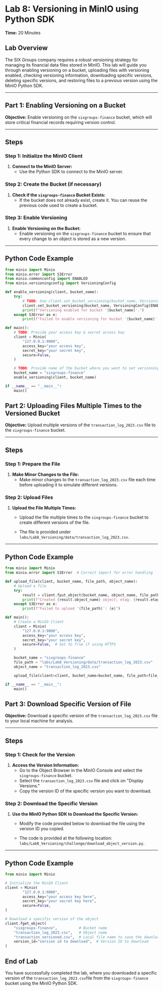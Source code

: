 # Lab 8: Versioning in MinIO using Python SDK

**Time:** 20 Minutes

## Lab Overview

The SIX Groups company requires a robust versioning strategy for managing its financial data files stored in MinIO. This lab will guide you through enabling versioning on a bucket, uploading files with versioning enabled, checking versioning information, downloading specific versions, deleting specific versions, and restoring files to a previous version using the MinIO Python SDK.

---

## Part 1: Enabling Versioning on a Bucket

**Objective:**
Enable versioning on the `sixgroups-finance` bucket, which will store critical financial records requiring version control.

---

## Steps

### Step 1: Initialize the MinIO Client

1. **Connect to the MinIO Server:**
   - Use the Python SDK to connect to the MinIO server.

### Step 2: Create the Bucket (if necessary)

1. **Check if the `sixgroups-finance` Bucket Exists:**
   - If the bucket does not already exist, create it. You can reuse the previous code used to create a bucket.

### Step 3: Enable Versioning

1. **Enable Versioning on the Bucket:**
   - Enable versioning on the `sixgroups-finance` bucket to ensure that every change to an object is stored as a new version.

---

## Python Code Example

```python
from minio import Minio
from minio.error import S3Error
from minio.commonconfig import ENABLED
from minio.versioningconfig import VersioningConfig

def enable_versioning(client, bucket_name):
    try:
        # TODO: Use client.set_bucket_versioning(bucket_name, VersioningConfig(ENABLED)) to enable versioning
        client.set_bucket_versioning(bucket_name, VersioningConfig(ENABLED))
        print(f"Versioning enabled for bucket '{bucket_name}'.")
    except S3Error as e:
        print(f"Failed to enable versioning for bucket '{bucket_name}': {e}")

def main():
    # TODO: Provide your access key & secret access key
    client = Minio(
        "127.0.0.1:9000",
        access_key="your access key",
        secret_key="your secret key",
        secure=False,
    )

    # TODO: Provide name of the bucket where you want to set versioning
    bucket_name = "sixgroups-finance"
    enable_versioning(client, bucket_name)

if __name__ == "__main__":
    main()
```

## Part 2: Uploading Files Multiple Times to the Versioned Bucket

**Objective:**
Upload multiple versions of the `transaction_log_2023.csv` file to the `sixgroups-finance` bucket.

---

## Steps

### Step 1: Prepare the File

1. **Make Minor Changes to the File:**
   - Make minor changes to the `transaction_log_2023.csv` file each time before uploading it to simulate different versions.

### Step 2: Upload Files

1. **Upload the File Multiple Times:**
   - Upload the file multiple times to the `sixgroups-finance` bucket to create different versions of the file.

   - The file is provided under `labs/Lab8_Versioning/data/transaction_log_2023.csv`.

---

## Python Code Example

```python
from minio import Minio
from minio.error import S3Error  # Correct import for error handling

def upload_file(client, bucket_name, file_path, object_name):
    # Upload a file
    try:
        result = client.fput_object(bucket_name, object_name, file_path)
        print(f"Created {result.object_name} object; etag: {result.etag}, version-id: {result.version_id}")
    except S3Error as e:
        print(f"Failed to upload '{file_path}': {e}")

def main():
    # Create a MinIO Client
    client = Minio(
        "127.0.0.1:9000",
        access_key="your access key",
        secret_key="your secret key",
        secure=False,  # Set to True if using HTTPS
    )

    bucket_name = "sixgroups-finance"
    file_path = "labs/Lab8_Versioning/data/transaction_log_2023.csv"
    object_name = "transaction_log_2023.csv"

    upload_file(client=client, bucket_name=bucket_name, file_path=file_path, object_name=object_name)

if __name__ == "__main__":
    main()
```

## Part 3: Download Specific Version of File

**Objective:**
Download a specific version of the `transaction_log_2023.csv` file to your local machine for analysis.

---

## Steps

### Step 1: Check for the Version

1. **Access the Version Information:**
   - Go to the Object Browser in the MinIO Console and select the `sixgroups-finance` bucket.
   - Select the `transaction_log_2023.csv` file and click on "Display Versions."
   - Copy the version ID of the specific version you want to download.

### Step 2: Download the Specific Version

1. **Use the MinIO Python SDK to Download the Specific Version:**
   - Modify the code provided below to download the file using the version ID you copied.

   - The code is provided at the following location: `labs/Lab8_Versioning/challenge/download_object_version.py`.

---

## Python Code Example

```python
from minio import Minio

# Initialize the MinIO Client
client = Minio(
        "127.0.0.1:9000",
        access_key="your access key here",
        secret_key="your secret key here",
        secure=False,
)

# Download a specific version of the object
client.fget_object(
    "sixgroups-finance",          # Bucket name
    "transaction_log_2023.csv",   # Object name
    "transaction_versioned.csv",  # Local file name to save the downloaded version
    version_id="version id to download",  # Version ID to download
)
```

## End of Lab

You have successfully completed the lab, where you downloaded a specific version of the  `transaction_log_2023.csv`file from the  `sixgroups-finance`  bucket using the MinIO Python SDK.
